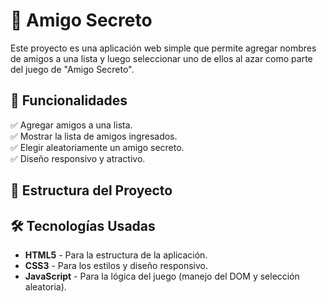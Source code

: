 # 🎁 Amigo Secreto

Este proyecto es una aplicación web simple que permite agregar nombres de amigos a una lista y luego seleccionar uno de ellos al azar como parte del juego de "Amigo Secreto".

## 🚀 Funcionalidades

✅ Agregar amigos a una lista.  
✅ Mostrar la lista de amigos ingresados.  
✅ Elegir aleatoriamente un amigo secreto.  
✅ Diseño responsivo y atractivo.  

## 📂 Estructura del Proyecto


## 🛠️ Tecnologías Usadas

- **HTML5** - Para la estructura de la aplicación.  
- **CSS3** - Para los estilos y diseño responsivo.  
- **JavaScript** - Para la lógica del juego (manejo del DOM y selección aleatoria).  


